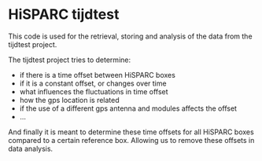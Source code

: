 HiSPARC tijdtest
================

This code is used for the retrieval, storing and analysis of the data from the
tijdtest project.

The tijdtest project tries to determine:

- if there is a time offset between HiSPARC boxes
- if it is a constant offset, or changes over time
- what influences the fluctuations in time offset
- how the gps location is related
- if the use of a different gps antenna and modules affects the offset
- ...

And finally it is meant to determine these time offsets for all HiSPARC boxes
compared to a certain reference box. Allowing us to remove these offsets in
data analysis.
